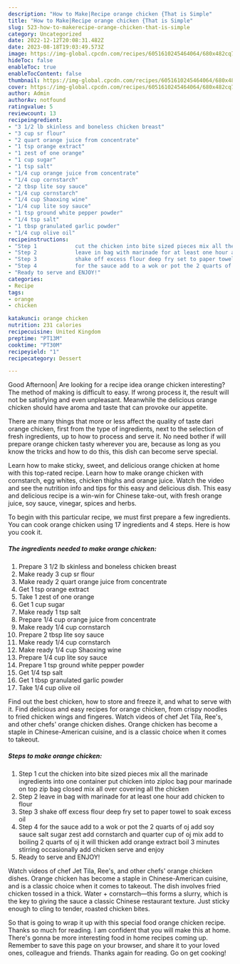 ```yaml
---
description: "How to Make|Recipe orange chicken {That is Simple"
title: "How to Make|Recipe orange chicken {That is Simple"
slug: 523-how-to-makerecipe-orange-chicken-that-is-simple
category: Uncategorized
date: 2022-12-12T20:08:31.482Z
date: 2023-08-18T19:03:49.573Z
image: https://img-global.cpcdn.com/recipes/6051610245464064/680x482cq70/orange-chicken-recipe-main-photo.jpg
hideToc: false
enableToc: true
enableTocContent: false
thumbnail: https://img-global.cpcdn.com/recipes/6051610245464064/680x482cq70/orange-chicken-recipe-main-photo.jpg
cover: https://img-global.cpcdn.com/recipes/6051610245464064/680x482cq70/orange-chicken-recipe-main-photo.jpg
author: Admin
authorAv: notfound
ratingvalue: 5
reviewcount: 13
recipeingredient:
- "3 1/2 lb skinless and boneless chicken breast"
- "3 cup sr flour"
- "2 quart orange juice from concentrate"
- "1 tsp orange extract"
- "1 zest of one orange"
- "1 cup sugar"
- "1 tsp salt"
- "1/4 cup orange juice from concentrate"
- "1/4 cup cornstarch"
- "2 tbsp lite soy sauce"
- "1/4 cup cornstarch"
- "1/4 cup Shaoxing wine"
- "1/4 cup lite soy sauce"
- "1 tsp ground white pepper powder"
- "1/4 tsp salt"
- "1 tbsp granulated garlic powder"
- "1/4 cup olive oil"
recipeinstructions:
- "Step 1            cut the chicken into bite sized pieces mix all the marinade ingredients into one container put chicken into ziploc bag pour marinade on top zip bag closed mix all over covering all the chicken"
- "Step 2            leave in bag with marinade for at least one hour add chicken to flour"
- "Step 3            shake off excess flour deep fry set to paper towel to soak excess oil"
- "Step 4            for the sauce add to a wok or pot the 2 quarts of oj  add soy sauce salt  sugar  zest add cornstarch and quarter cup of oj mix add to boiling 2 quarts of oj it will thicken add orange extract boil 3 minutes stirring occasionally add chicken serve and enjoy"
- "Ready to serve and ENJOY!"
categories:
- Recipe
tags:
- orange
- chicken

katakunci: orange chicken 
nutrition: 231 calories
recipecuisine: United Kingdom
preptime: "PT13M"
cooktime: "PT30M"
recipeyield: "1"
recipecategory: Dessert

---
```



Good Afternoon| Are looking for a recipe idea orange chicken interesting? The method of making is difficult to easy. If wrong process it, the result will not be satisfying and even unpleasant. Meanwhile the delicious orange chicken should have aroma and taste that can provoke our appetite.






There are many things that more or less affect the quality of taste dari orange chicken, first from the type of ingredients, next to the selection of fresh ingredients, up to how to process and serve it. No need bother if will prepare orange chicken tasty wherever you are, because as long as you know the tricks and how to do this, this dish can become serve special.


Learn how to make sticky, sweet, and delicious orange chicken at home with this top-rated recipe. Learn how to make orange chicken with cornstarch, egg whites, chicken thighs and orange juice. Watch the video and see the nutrition info and tips for this easy and delicious dish. This easy and delicious recipe is a win-win for Chinese take-out, with fresh orange juice, soy sauce, vinegar, spices and herbs.


To begin with this particular recipe, we must first prepare a few ingredients. You can cook orange chicken using 17 ingredients and 4 steps. Here is how you cook it.

<!--inarticleads1-->

##### The ingredients needed to make orange chicken:

1. Prepare 3 1/2 lb skinless and boneless chicken breast
1. Make ready 3 cup sr flour
1. Make ready 2 quart orange juice from concentrate
1. Get 1 tsp orange extract
1. Take 1 zest of one orange
1. Get 1 cup sugar
1. Make ready 1 tsp salt
1. Prepare 1/4 cup orange juice from concentrate
1. Make ready 1/4 cup cornstarch
1. Prepare 2 tbsp lite soy sauce
1. Make ready 1/4 cup cornstarch
1. Make ready 1/4 cup Shaoxing wine
1. Prepare 1/4 cup lite soy sauce
1. Prepare 1 tsp ground white pepper powder
1. Get 1/4 tsp salt
1. Get 1 tbsp granulated garlic powder
1. Take 1/4 cup olive oil


Find out the best chicken, how to store and freeze it, and what to serve with it. Find delicious and easy recipes for orange chicken, from crispy noodles to fried chicken wings and fingeres. Watch videos of chef Jet Tila, Ree&#39;s, and other chefs&#39; orange chicken dishes. Orange chicken has become a staple in Chinese-American cuisine, and is a classic choice when it comes to takeout. 

<!--inarticleads2-->

##### Steps to make orange chicken:

1. Step 1            cut the chicken into bite sized pieces mix all the marinade ingredients into one container put chicken into ziploc bag pour marinade on top zip bag closed mix all over covering all the chicken
1. Step 2            leave in bag with marinade for at least one hour add chicken to flour
1. Step 3            shake off excess flour deep fry set to paper towel to soak excess oil
1. Step 4            for the sauce add to a wok or pot the 2 quarts of oj  add soy sauce salt  sugar  zest add cornstarch and quarter cup of oj mix add to boiling 2 quarts of oj it will thicken add orange extract boil 3 minutes stirring occasionally add chicken serve and enjoy
1. Ready to serve and ENJOY!

Watch videos of chef Jet Tila, Ree&#39;s, and other chefs&#39; orange chicken dishes. Orange chicken has become a staple in Chinese-American cuisine, and is a classic choice when it comes to takeout. The dish involves fried chicken tossed in a thick. Water + cornstarch—this forms a slurry, which is the key to giving the sauce a classic Chinese restaurant texture. Just sticky enough to cling to tender, roasted chicken bites. 

So that is going to wrap it up with this special food orange chicken recipe. Thanks so much for reading. I am confident that you will make this at home. There's gonna be more interesting food in home recipes coming up. Remember to save this page on your browser, and share it to your loved ones, colleague and friends. Thanks again for reading. Go on get cooking!
